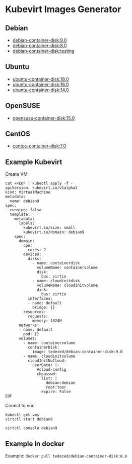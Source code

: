 # Kubevirt Images Generator

## Debian

- [debian-container-disk:9.0](https://hub.docker.com/r/tedezed/tedezed/debian-container-disk)
- [debian-container-disk:8.0](https://hub.docker.com/r/tedezed/tedezed/debian-container-disk)
- [debian-container-disk:testing](https://hub.docker.com/r/tedezed/tedezed/debian-container-disk)

## Ubuntu

- [ubuntu-container-disk:18.0](https://hub.docker.com/r/tedezed/tedezed/ubuntu-container-disk)
- [ubuntu-container-disk:16.0](https://hub.docker.com/r/tedezed/tedezed/ubuntu-container-disk)
- [ubuntu-container-disk:14.0](https://hub.docker.com/r/tedezed/tedezed/ubuntu-container-disk)

## OpenSUSE

- [opensuse-container-disk:15.0](https://hub.docker.com/r/tedezed/tedezed/opensuse-container-disk)

## CentOS

- [centos-container-disk:7.0](https://hub.docker.com/r/tedezed/tedezed/centos-container-disk)

## Example Kubevirt

Create VM:

```
cat <<EOF | kubectl apply -f -
apiVersion: kubevirt.io/v1alpha2
kind: VirtualMachine
metadata:
  name: debian9
spec:
  running: false
  template:
    metadata:
      labels: 
        kubevirt.io/size: small
        kubevirt.io/domain: debian9
    spec:
      domain:
        cpu:
          cores: 2
        devices:
          disks:
            - name: containerdisk
              volumeName: containervolume
              disk:
                bus: virtio
            - name: cloudinitdisk
              volumeName: cloudinitvolume
              disk:
                bus: virtio
          interfaces:
          - name: default
            bridge: {}
        resources:
          requests:
            memory: 1024M
      networks:
      - name: default
        pod: {}
      volumes:
        - name: containervolume
          containerDisk:
            image: tedezed/debian-container-disk:9.0
        - name: cloudinitvolume
          cloudInitNoCloud:
            userData: |-
              #cloud-config
              chpasswd:
                list: |
                  debian:debian
                  root:toor
                expire: False
EOF
```
Conect to vm:
```
kubectl get vms
virtctl start debian9

virtctl console debian9
```

## Example in docker

Example: `docker pull tedezed/debian-container-disk:8.0`